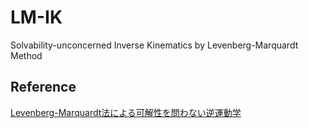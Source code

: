 # LM-IK
Solvability-unconcerned Inverse Kinematics by Levenberg-Marquardt Method

## Reference 
[Levenberg-Marquardt法による可解性を問わない逆運動学](https://www.jstage.jst.go.jp/article/jrsj/29/3/29_3_269/_article/-char/ja/)
